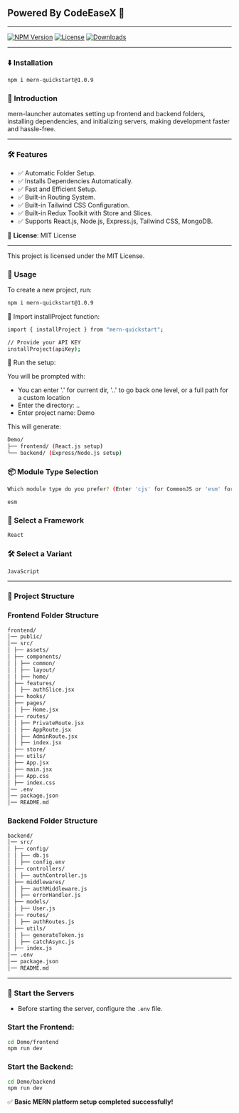 ## Powered By CodeEaseX 🚀

---

[![NPM Version](https://img.shields.io/npm/v/mern-quickstart.svg)](https://www.npmjs.com/package/mern-quickstart)
[![License](https://img.shields.io/npm/l/mern-quickstart.svg)](https://github.com/Hrithik450/mern-launcher/blob/main/LICENSE)
[![Downloads](https://img.shields.io/npm/dm/mern-quickstart.svg)](https://www.npmjs.com/package/mern-quickstart)

---

### ⬇️ Installation

```sh
npm i mern-quickstart@1.0.9
```

### 🚀 Introduction

mern-launcher automates setting up frontend and backend folders, installing dependencies, and initializing servers, making development faster and hassle-free.

---

### 🛠 Features

- ✅ Automatic Folder Setup.
- ✅ Installs Dependencies Automatically.
- ✅ Fast and Efficient Setup.
- ✅ Built-in Routing System.
- ✅ Built-in Tailwind CSS Configuration.
- ✅ Built-in Redux Toolkit with Store and Slices.
- ✅ Supports React.js, Node.js, Express.js, Tailwind CSS, MongoDB.

📜 **License**: MIT License

---

This project is licensed under the MIT License.

### 🎯 Usage

To create a new project, run:

```sh
npm i mern-quickstart@1.0.9
```

📌 Import installProject function:

```sh
import { installProject } from "mern-quickstart";

// Provide your API KEY
installProject(apiKey);
```

🚀 Run the setup:

You will be prompted with:

- You can enter '.' for current dir, '..' to go back one level, or a full path for a custom location
- Enter the directory: ..
- Enter project name: Demo

This will generate:

```sh
Demo/
├── frontend/ (React.js setup)
└── backend/ (Express/Node.js setup)
```

### 📦 Module Type Selection

```sh
Which module type do you prefer? (Enter 'cjs' for CommonJS or 'esm' for ES Module):
```

```sh
esm
```

### 🎨 Select a Framework

```sh
React
```

### 🛠 Select a Variant

```sh
JavaScript
```

---

### 📂 Project Structure

### **Frontend Folder Structure**

```sh
frontend/
│── public/
│── src/
│ ├── assets/
│ ├── components/
│ │ ├── common/
│ │ ├── layout/
│ │ ├── home/
│ ├── features/
│ │ ├── authSlice.jsx
│ ├── hooks/
│ ├── pages/
│ │ ├── Home.jsx
│ ├── routes/
│ │ ├── PrivateRoute.jsx
│ │ ├── AppRoute.jsx
│ │ ├── AdminRoute.jsx
│ │ ├── index.jsx
│ ├── store/
│ ├── utils/
│ ├── App.jsx
│ ├── main.jsx
│ ├── App.css
│ ├── index.css
│── .env
│── package.json
│── README.md
```

### **Backend Folder Structure**

```sh
backend/
│── src/
│ ├── config/
│ │ ├── db.js
│ │ ├── config.env
│ ├── controllers/
│ │ ├── authController.js
│ ├── middlewares/
│ │ ├── authMiddleware.js
│ │ ├── errorHandler.js
│ ├── models/
│ │ ├── User.js
│ ├── routes/
│ │ ├── authRoutes.js
│ ├── utils/
│ │ ├── generateToken.js
│ │ ├── catchAsync.js
│ ├── index.js
│── .env
│── package.json
│── README.md
```

---

### 🚀 Start the Servers

- Before starting the server, configure the `.env` file.

### Start the Frontend:

```sh
cd Demo/frontend
npm run dev
```

### Start the Backend:

```sh
cd Demo/backend
npm run dev
```

✅ **Basic MERN platform setup completed successfully!**

